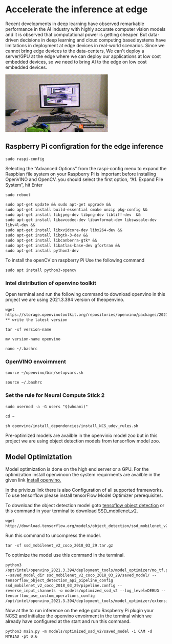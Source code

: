 # Accelerate the inference at edge
Recent developments in deep learning have observed remarkable performance in the AI industry with highly accurate computer vision models and it is observed that computational power is getting cheaper. But data-driven decisions in deep learning and cloud computing based systems have limitations in deployment at edge devices in real-world scenarios. Since we cannot bring edge devices to the data-centers, We can't deploy a server/GPU at the edge where we can deploy our applications at low cost embedded devices, so we need to bring AI to the edge on low cost embedded devices.

![Output GIF](https://github.com/Abdulrehmanghani/Accelerate-the-inference-at-edge/blob/main/output.gif)
## Raspberry Pi configration for the edge inference

```
sudo raspi-config
```

Selecting the “Advanced Options” from the raspi-config menu to expand the Raspbian file system on your Raspberry Pi is important before installing OpenVINO and OpenCV.
you should select the first option, “A1. Expand File System”, hit Enter
```
sudo reboot
```
```
sudo apt-get update && sudo apt-get upgrade &&
sudo apt-get install build-essential cmake unzip pkg-config &&
sudo apt-get install libjpeg-dev libpng-dev libtiff-dev  &&
sudo apt-get install libavcodec-dev libavformat-dev libswscale-dev libv4l-dev &&
sudo apt-get install libxvidcore-dev libx264-dev &&
sudo apt-get install libgtk-3-dev &&
sudo apt-get install libcanberra-gtk* &&
sudo apt-get install libatlas-base-dev gfortran &&
sudo apt-get install python3-dev
```
To install the openCV on raspberry Pi Use the following command 

```
sudo apt install python3-opencv
```
### Intel distribution of openvino toolkit
Open terminal and run the following command to download openvino in this project we are using 2021.3.394 version of theopenvino. 
```
wget https://storage.openvinotoolkit.org/repositories/openvino/packages/2021.3/  ** write the latest version
```
```
tar -xf version-name
```
```
mv version-name openvino
```
```
nano ~/.bashrc
```

### OpenVINO envoirnment 
```
source ~/openvino/bin/setupvars.sh
```
```
source ~/.bashrc
```
### Set the rule for Neural Compute Stick 2
```
sudo usermod -a -G users "$(whoami)"
```
```
cd ~
```
```
sh openvino/install_dependencies/install_NCS_udev_rules.sh
```
Pre-optimized models are availble in the openvinio model zoo but in this project we are using object detection models from tensorflow model zoo.
## Model Optimiztation

Model optimization is done on the high end server or a GPU.
For the optimization install openvinoon the system requirments are availble in the given link
[Install openvino.](https://docs.openvinotoolkit.org/2021.3/openvino_docs_install_guides_installing_openvino_linux.html)

In the privious link there is also Configuration of all supported frameworks. To use tensorflow please install tensorFlow Model Optimizer prerequisites.

To download the object detection model goto [tensoflow object detection](https://github.com/tensorflow/models/tree/master/research/object_detection)
or this command in your terminal to download SSD_mobilenet_v2.
```
wget http://download.tensorflow.org/models/object_detection/ssd_mobilenet_v2_coco_2018_03_29.tar.gz
```
Run this command to uncompress the model.
```
tar -xf ssd_mobilenet_v2_coco_2018_03_29.tar.gz
```
To optimize the model use this command in the terminal. 
```
python3 /opt/intel/openvino_2021.3.394/deployment_tools/model_optimizer/mo_tf.py --saved_model_dir ssd_mobilenet_v2_coco_2018_03_29/saved_model/ --tensorflow_object_detection_api_pipeline_config ssd_mobilenet_v2_coco_2018_03_29/pipeline.config --reverse_input_channels -o models/optimized_ssd_v2 --log_level=DEBUG --tensorflow_use_custom_operations_config /opt/intel/openvino_2021.3.394/deployment_tools/model_optimizer/extensions/front/tf/efficient_det_support_api_v2.0.json 
```
Now at the to run inference on the edge goto Raspberry Pi plugin your NCS2 and initialize the openvino envoirment in the terminal which we already have configured at the start and run this command.
```
python3 main.py -m models/optimized_ssd_v2/saved_model -i CAM -d MYRIAD -pt 0.6
```

